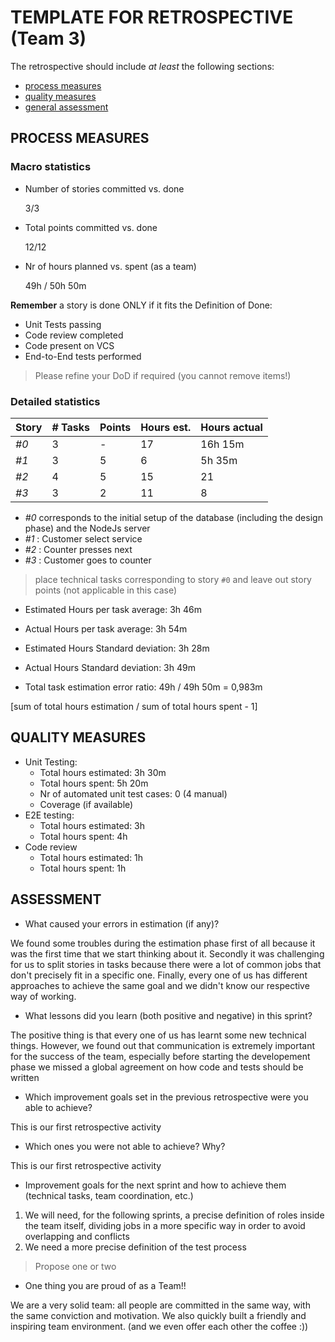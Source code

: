 TEMPLATE FOR RETROSPECTIVE (Team 3)
=====================================

The retrospective should include _at least_ the following
sections:

- [process measures](#process-measures)
- [quality measures](#quality-measures)
- [general assessment](#assessment)

## PROCESS MEASURES 

### Macro statistics

- Number of stories committed vs. done

  3/3

- Total points committed vs. done

  12/12

- Nr of hours planned vs. spent (as a team)

  49h / 50h 50m

**Remember** a story is done ONLY if it fits the Definition of Done:
 
- Unit Tests passing
- Code review completed
- Code present on VCS
- End-to-End tests performed

> Please refine your DoD if required (you cannot remove items!) 

### Detailed statistics

| Story  | # Tasks | Points | Hours est. | Hours actual |
|--------|---------|--------|------------|--------------|
| _#0_   |     3   |    -   |     17     |   16h 15m    |
| _#1_   |     3   |    5   |     6      |   5h 35m     |
| _#2_   |     4   |    5   |     15     |     21       |
| _#3_   |     3   |    2   |     11     |     8        |

- _#0_ corresponds to the initial setup of the database (including the design phase) and the NodeJs server
- _#1_ : Customer select service
- _#2_ : Counter presses next
- _#3_ : Customer goes to counter

> place technical tasks corresponding to story `#0` and leave out story points (not applicable in this case)

- Estimated Hours per task average: 3h 46m
- Actual Hours per task average: 3h 54m
- Estimated Hours Standard deviation: 3h 28m
- Actual Hours Standard deviation: 3h 49m

- Total task estimation error ratio: 49h / 49h 50m = 0,983m 

[sum of total hours estimation / sum of total hours spent - 1]

  
## QUALITY MEASURES 

- Unit Testing:
  - Total hours estimated: 3h 30m 
  - Total hours spent: 5h 20m
  - Nr of automated unit test cases: 0 (4 manual)
  - Coverage (if available)
- E2E testing:
  - Total hours estimated: 3h
  - Total hours spent: 4h
- Code review 
  - Total hours estimated: 1h
  - Total hours spent: 1h
  


## ASSESSMENT

- What caused your errors in estimation (if any)?

We found some troubles during the estimation phase first of all because it was the first time that we start thinking about it. Secondly it was challenging for us to split stories in tasks because there were a lot of common jobs that don't precisely fit in a specific one. Finally, every one of us has different approaches to achieve the same goal and we didn't know our respective way of working. 

- What lessons did you learn (both positive and negative) in this sprint?

The positive thing is that every one of us has learnt some new technical things. However, we found out that communication is extremely important for the success of the team, especially before starting the developement phase we missed a global agreement on how code and tests should be written

- Which improvement goals set in the previous retrospective were you able to achieve? 

This is our first retrospective activity
  
- Which ones you were not able to achieve? Why?

This is our first retrospective activity

- Improvement goals for the next sprint and how to achieve them (technical tasks, team coordination, etc.)

1) We will need, for the following sprints, a precise definition of roles inside the team itself, dividing jobs in a more specific way in order to avoid overlapping and conflicts
2) We need a more precise definition of the test process

  > Propose one or two

- One thing you are proud of as a Team!!

We are a very solid team: all people are committed in the same way, with the same conviction and motivation. We also quickly built a friendly and inspiring team environment. 
(and we even offer each other the coffee :))